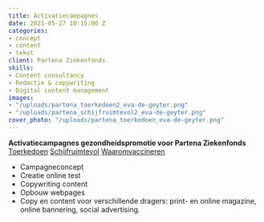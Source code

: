 ```yaml
---
title: Activatiecampagnes
date: 2021-05-27 10:15:00 Z
categories:
- concept
- content
- tekst
client: Partena Ziekenfonds
skills:
- Content consultancy
- Redactie & copywriting
- Digital content management
images:
- "/uploads/partena_toerkedoen2_eva-de-geyter.png"
- "/uploads/partena_schijfruimtevol2_eva-de-geyter.png"
cover_photo: "/uploads/partena_toerkedoen_eva-de-geyter.png"
---
```


**Activatiecampagnes gezondheidspromotie voor Partena Ziekenfonds**
[Toerkedoen](https://www.partena-ziekenfonds.be/nl/tests/toerkedoen)
[Schijfruimtevol](https://www.partena-ziekenfonds.be/nl/tests/schijfruimtevol)
[Waaromvaccineren](https://www.partena-ziekenfonds.be/nl/tests/vaccins)

* Campagneconcept
* Creatie online test
* Copywriting content 
* Opbouw webpages
* Copy en content voor verschillende dragers: print- en online magazine, online bannering, social advertising.
